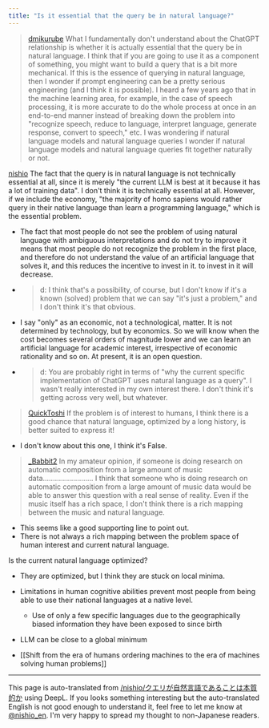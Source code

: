 ```yaml
---
title: "Is it essential that the query be in natural language?"
---
```


> [dmikurube](https://twitter.com/dmikurube/status/1636290412263665664) What I fundamentally don't understand about the ChatGPT relationship is whether it is actually essential that the query be in natural language. I think that if you are going to use it as a component of something, you might want to build a query that is a bit more mechanical.
> If this is the essence of querying in natural language, then I wonder if prompt engineering can be a pretty serious engineering (and I think it is possible).
> I heard a few years ago that in the machine learning area, for example, in the case of speech processing, it is more accurate to do the whole process at once in an end-to-end manner instead of breaking down the problem into "recognize speech, reduce to language, interpret language, generate response, convert to speech," etc. I was wondering if natural language models and natural language queries I wonder if natural language models and natural language queries fit together naturally or not.

[nishio](https://twitter.com/nishio/status/1636355870060847104) The fact that the query is in natural language is not technically essential at all, since it is merely "the current LLM is best at it because it has a lot of training data". I don't think it is technically essential at all. However, if we include the economy, "the majority of homo sapiens would rather query in their native language than learn a programming language," which is the essential problem.
- The fact that most people do not see the problem of using natural language with ambiguous interpretations and do not try to improve it means that most people do not recognize the problem in the first place, and therefore do not understand the value of an artificial language that solves it, and this reduces the incentive to invest in it. to invest in it will decrease.
- > d: I think that's a possibility, of course, but I don't know if it's a known (solved) problem that we can say "it's just a problem," and I don't think it's that obvious.
- I say "only" as an economic, not a technological, matter. It is not determined by technology, but by economics. So we will know when the cost becomes several orders of magnitude lower and we can learn an artificial language for academic interest, irrespective of economic rationality and so on. At present, it is an open question.
- > d: You are probably right in terms of "why the current specific implementation of ChatGPT uses natural language as a query". I wasn't really interested in my own interest there.
I don't think it's getting across very well, but whatever.

> [QuickToshi](https://twitter.com/QuickToshi/status/1636557794047578112) If the problem is of interest to humans, I think there is a good chance that natural language, optimized by a long history, is better suited to express it!
- I don't know about this one, I think it's False.
> [_Babbit2](https://twitter.com/_Babbit2/status/1636690556444344321?s=20) In my amateur opinion, if someone is doing research on automatic composition from a large amount of music data......................... I think that someone who is doing research on automatic composition from a large amount of music data would be able to answer this question with a real sense of reality. Even if the music itself has a rich space, I don't think there is a rich mapping between the music and natural language.
- This seems like a good supporting line to point out.
- There is not always a rich mapping between the problem space of human interest and current natural language.

Is the current natural language optimized?
- They are optimized, but I think they are stuck on local minima.
- Limitations in human cognitive abilities prevent most people from being able to use their national languages at a native level.
    - Use of only a few specific languages due to the geographically biased information they have been exposed to since birth
- LLM can be close to a global minimum

- [[Shift from the era of humans ordering machines to the era of machines solving human problems]]
---
This page is auto-translated from [/nishio/クエリが自然言語であることは本質的か](https://scrapbox.io/nishio/クエリが自然言語であることは本質的か) using DeepL. If you looks something interesting but the auto-translated English is not good enough to understand it, feel free to let me know at [@nishio_en](https://twitter.com/nishio_en). I'm very happy to spread my thought to non-Japanese readers.